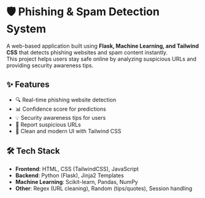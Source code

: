 # 🛡️ Phishing & Spam Detection System

A web-based application built using **Flask, Machine Learning, and Tailwind CSS** that detects phishing websites and spam content instantly.  
This project helps users stay safe online by analyzing suspicious URLs and providing security awareness tips.


## ✨ Features
- 🔍 Real-time phishing website detection
- 📊 Confidence score for predictions
- 💡 Security awareness tips for users
- 🚩 Report suspicious URLs
- 🎨 Clean and modern UI with Tailwind CSS


## 🛠️ Tech Stack
- **Frontend**: HTML, CSS (TailwindCSS), JavaScript
- **Backend**: Python (Flask), Jinja2 Templates
- **Machine Learning**: Scikit-learn, Pandas, NumPy
- **Other**: Regex (URL cleaning), Random (tips/quotes), Session handling

